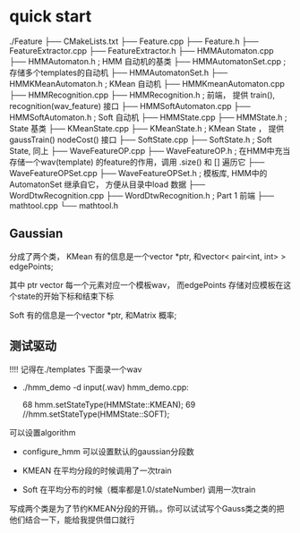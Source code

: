 # quick start 

./Feature
├── CMakeLists.txt
├── Feature.cpp
├── Feature.h
├── FeatureExtractor.cpp
├── FeatureExtractor.h
├── HMMAutomaton.cpp
├── HMMAutomaton.h           ; HMM 自动机的基类
├── HMMAutomatonSet.cpp      ; 存储多个templates的自动机
├── HMMAutomatonSet.h
├── HMMKMeanAutomaton.h      ; KMean 自动机
├── HMMKmeanAutomaton.cpp
├── HMMRecognition.cpp
├── HMMRecognition.h         ; 前端， 提供 train(), recognition(wav_feature) 接口
├── HMMSoftAutomaton.cpp
├── HMMSoftAutomaton.h       ; Soft 自动机
├── HMMState.cpp
├── HMMState.h               ; State 基类
├── KMeanState.cpp
├── KMeanState.h             ; KMean State ， 提供gaussTrain() nodeCost() 接口
├── SoftState.cpp
├── SoftState.h              ; Soft State, 同上
├── WaveFeatureOP.cpp
├── WaveFeatureOP.h          ; 在HMM中充当存储一个wav(template) 的feature的作用，调用  .size() 和 [] 遍历它
├── WaveFeatureOPSet.cpp
├── WaveFeatureOPSet.h       ; 模板库, HMM中的AutomatonSet 继承自它， 方便从目录中load 数据
├── WordDtwRecognition.cpp
├── WordDtwRecognition.h     ; Part 1 前端
├── mathtool.cpp
└── mathtool.h


## Gaussian 

分成了两个类， KMean 有的信息是一个vector<WaveFeatureOP> *ptr, 和vector< pair<int, int> > edgePoints;

其中 ptr vector 每一个元素对应一个模板wav， 而edgePoints 存储对应模板在这个state的开始下标和结束下标 

Soft 有的信息是一个vector<WaveFeatureOP> *ptr, 和Matrix<double> 概率;

## 测试驱动

!!!!  记得在./templates 下面录一个wav
* ./hmm_demo -d input(.wav)
hmm_demo.cpp:

    68 hmm.setStateType(HMMState::KMEAN);
    69 //hmm.setStateType(HMMState::SOFT);

可以设置algorithm

* configure_hmm 可以设置默认的gaussian分段数

* KMEAN 在平均分段的时候调用了一次train
* Soft 在平均分布的时候（概率都是1.0/stateNumber) 调用一次train

 写成两个类是为了节约KMEAN分段的开销。。你可以试试写个Gauss类之类的把他们结合一下，能给我提供借口就行









